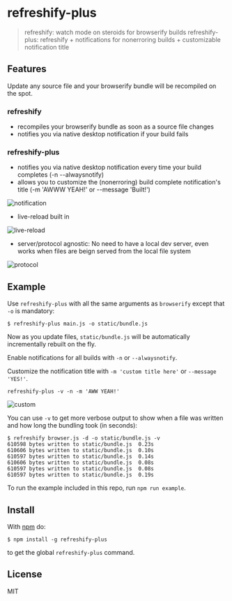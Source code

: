 # refreshify-plus

> refreshify: watch mode on steroids for browserify builds
> refreshify-plus: refreshify + notifications for nonerroring builds + customizable notification title

## Features

Update any source file and your browserify bundle will be recompiled on the
spot.

### refreshify
* recompiles your browserify bundle as soon as a source file changes
* notifies you via native desktop notification if your build fails

### refreshify-plus
* notifies you via native desktop notification every time your build completes (-n --alwaysnotify)
* allows you to customize the (nonerroring) build complete notification's title (-m 'AWWW YEAH!' or --message 'Built!')

![notification](https://raw.github.com/chellberg/refreshify/master/example/notification.gif)

* live-reload built in

![live-reload](https://raw.github.com/chellberg/refreshify-plus/master/example/live-reload.gif)

* server/protocol agnostic: No need to have a local dev server, even works when files are beign served from the local file system

![protocol](https://raw.github.com/chellberg/refreshify-plus/master/example/protocol.gif)

## Example

Use `refreshify-plus` with all the same arguments as `browserify` except that
`-o` is mandatory:

```
$ refreshify-plus main.js -o static/bundle.js
```

Now as you update files, `static/bundle.js` will be automatically incrementally rebuilt on
the fly.
 
 
Enable notifications for all builds with `-n` or `--alwaysnotify`.  

Customize the notification title with `-m 'custom title here'` or `--message 'YES!'`.

`refreshify-plus -v -n -m 'AWW YEAH!'`

![custom](https://raw.github.com/chellberg/refreshify-plus/master/example/custom.png)


You can use `-v` to get more verbose output to show when a file was written and how long the bundling took (in seconds):

```
$ refreshify browser.js -d -o static/bundle.js -v
610598 bytes written to static/bundle.js  0.23s
610606 bytes written to static/bundle.js  0.10s
610597 bytes written to static/bundle.js  0.14s
610606 bytes written to static/bundle.js  0.08s
610597 bytes written to static/bundle.js  0.08s
610597 bytes written to static/bundle.js  0.19s
```

To run the example included in this repo, run `npm run example`.

## Install

With [npm](https://npmjs.org) do:

```
$ npm install -g refreshify-plus
```

to get the global `refreshify-plus` command.


## License

MIT
